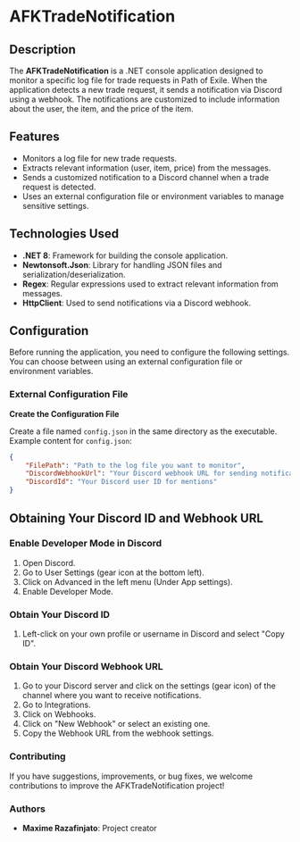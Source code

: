 # AFKTradeNotification

## Description

The **AFKTradeNotification** is a .NET console application designed to monitor a specific log file for trade requests in Path of Exile. When the application detects a new trade request, it sends a notification via Discord using a webhook. The notifications are customized to include information about the user, the item, and the price of the item.

## Features

- Monitors a log file for new trade requests.
- Extracts relevant information (user, item, price) from the messages.
- Sends a customized notification to a Discord channel when a trade request is detected.
- Uses an external configuration file or environment variables to manage sensitive settings.

## Technologies Used

- **.NET 8**: Framework for building the console application.
- **Newtonsoft.Json**: Library for handling JSON files and serialization/deserialization.
- **Regex**: Regular expressions used to extract relevant information from messages.
- **HttpClient**: Used to send notifications via a Discord webhook.

## Configuration

Before running the application, you need to configure the following settings. You can choose between using an external configuration file or environment variables.

### External Configuration File

**Create the Configuration File**

   Create a file named `config.json` in the same directory as the executable. Example content for `config.json`:

   ```json
   {
       "FilePath": "Path to the log file you want to monitor",
       "DiscordWebhookUrl": "Your Discord webhook URL for sending notifications",
       "DiscordId": "Your Discord user ID for mentions"
   }
   ```

## Obtaining Your Discord ID and Webhook URL

### Enable Developer Mode in Discord

1. Open Discord.
2. Go to User Settings (gear icon at the bottom left).
3. Click on Advanced in the left menu (Under App settings).
4. Enable Developer Mode.

### Obtain Your Discord ID

1. Left-click on your own profile or username in Discord and select "Copy ID".

### Obtain Your Discord Webhook URL

1. Go to your Discord server and click on the settings (gear icon) of the channel where you want to receive notifications.
2. Go to Integrations.
3. Click on Webhooks.
4. Click on "New Webhook" or select an existing one.
5. Copy the Webhook URL from the webhook settings.

### Contributing
If you have suggestions, improvements, or bug fixes, we welcome contributions to improve the AFKTradeNotification project! 

### Authors

- **Maxime Razafinjato**: Project creator